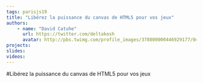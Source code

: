 ```yaml
---
tags: parisjs19
title: "Libérez la puissance du canvas de HTML5 pour vos jeux"
authors:
    - name: "David Catuhe"
      url: https://twitter.com/deltakosh
      avatar: http://pbs.twimg.com/profile_images/378800000446929177/04e59f3d155cfb2d9268e10cdff86117_bigger.jpeg
projects:
slides:
videos:
---
```

#Libérez la puissance du canvas de HTML5 pour vos jeux
